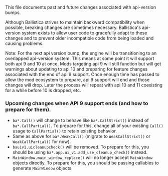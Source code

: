 This file documents past and future changes associated with api-version bumps.

Although Ballistica strives to maintain backward compatibility when possible,
breaking changes are sometimes necessary. Ballistica's api-version system exists
to allow user code to gracefully adapt to these changes and to prevent older
incompatible code from being loaded and causing problems.

Note: For the next api version bump, the engine will be transitioning to an
overlapped api-version system. This means at some point it will support both api
9 and 10 at once. Mods targeting api 9 will still function but will get warnings
about updating to api 10 and preparing for feature changes associated with the
end of api 9 support. Once enough time has passed to allow the mod ecosystem to
prepare, api 9 support will end and those changes will drop. Later the process
will repeat with api 10 and 11 coexisting for a while before 10 is dropped, etc.

### Upcoming changes when API 9 support ends (and how to prepare for them).
- `ba*.Call()` will change to behave like `ba*.CallStrict()` instead of
  `ba*.CallPartial()`. To prepare
  for this, change all of your existing `Call()` usage to `CallPartial()` to
  retain existing behavior.
- Same as above for `ba*.WeakCall()` (migrate to `WeakCallStrict()` or
  `WeakCallPartial()` for now).
- `bauiv1.uicleanupcheck()` will be removed. To prepare for this, you should be
  using `ba*.app.ui_v1.add_use_cleanup_check()` instead.
- `MainWindow.main_window_replace()` will no longer accept `MainWindow` objects
  directly. To prepare for this, you should be passing callables to generate
  `MainWindow` objects.


